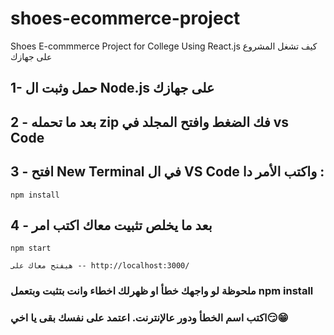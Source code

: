 # shoes-ecommerce-project
Shoes E-commmerce Project for College Using React.js
كيف تشغل المشروع على جهازك
## 1- حمل وثبت ال Node.js على جهازك
## 2 - بعد ما تحمله zip فك الضغط وافتح المجلد في vs Code
## 3 - افتح New Terminal في ال VS Code واكتب الأمر دا : 
```
npm install
```
## 4 - بعد ما يخلص تثبيت معاك اكتب امر
```
npm start
```
```
هيفتح معاك على -- http://localhost:3000/
```

### ملحوظة لو واجهك خطأ او ظهرلك اخطاء وانت بتثبت وبتعمل npm install 
### اكتب اسم الخطأ ودور عالإنترنت. اعتمد على نفسك بقى يا اخي😏😁
